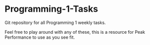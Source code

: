 # Programming-1-Tasks
Git repository for all Programming 1 weekly tasks. 

Feel free to play around with any of these, this is a resource for Peak Performance to use as you see fit.
